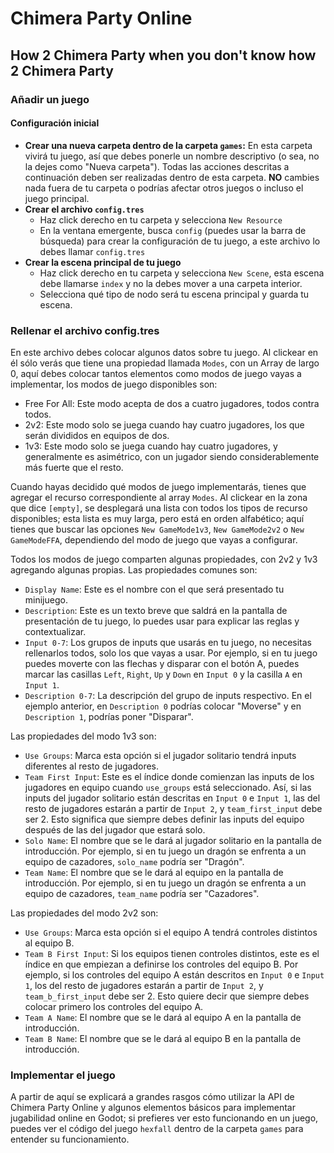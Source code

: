 # Chimera Party Online
 
## How 2 Chimera Party when you don't know how 2 Chimera Party

### Añadir un juego

#### Configuración inicial

* **Crear una nueva carpeta dentro de la carpeta `games`:** En esta carpeta vivirá tu juego, así que debes ponerle un nombre descriptivo (o sea, no la dejes como "Nueva carpeta"). Todas las acciones descritas a continuación deben ser realizadas dentro de esta carpeta. **NO** cambies nada fuera de tu carpeta o podrías afectar otros juegos o incluso el juego principal.
* **Crear el archivo `config.tres`**
  * Haz click derecho en tu carpeta y selecciona `New Resource`
  * En la ventana emergente, busca `config` (puedes usar la barra de búsqueda) para crear la configuración de tu juego, a este archivo lo debes llamar `config.tres`
* **Crear la escena principal de tu juego**
  * Haz click derecho en tu carpeta y selecciona `New Scene`, esta escena debe llamarse `index` y no la debes mover a una carpeta interior.
  * Selecciona qué tipo de nodo será tu escena principal y guarda tu escena.

### Rellenar el archivo config.tres
En este archivo debes colocar algunos datos sobre tu juego. Al clickear en él sólo verás que tiene una propiedad llamada `Modes`, con un Array de largo 0, aquí debes colocar tantos elementos como modos de juego vayas a implementar, los modos de juego disponibles son:
* Free For All: Este modo acepta de dos a cuatro jugadores, todos contra todos.
* 2v2: Este modo solo se juega cuando hay cuatro jugadores, los que serán divididos en equipos de dos.
* 1v3: Este modo solo se juega cuando hay cuatro jugadores, y generalmente es asimétrico, con un jugador siendo considerablemente más fuerte que el resto.

Cuando hayas decidido qué modos de juego implementarás, tienes que agregar el recurso correspondiente al array `Modes`. Al clickear en la zona que dice `[empty]`, se desplegará una lista con todos los tipos de recurso disponibles; esta lista es muy larga, pero está en orden alfabético; aquí tienes que buscar las opciones `New GameMode1v3`, `New GameMode2v2` o `New GameModeFFA`, dependiendo del modo de juego que vayas a configurar.

Todos los modos de juego comparten algunas propiedades, con 2v2 y 1v3 agregando algunas propias. Las propiedades comunes son:
* `Display Name`: Este es el nombre con el que será presentado tu minijuego.
* `Description`: Este es un texto breve que saldrá en la pantalla de presentación de tu juego, lo puedes usar para explicar las reglas y contextualizar.
* `Input 0-7`: Los grupos de inputs que usarás en tu juego, no necesitas rellenarlos todos, solo los que vayas a usar. Por ejemplo, si en tu juego puedes moverte con las flechas y disparar con el botón A, puedes marcar las casillas `Left`, `Right`, `Up` y `Down` en `Input 0` y la casilla `A` en `Input 1`.
* `Description 0-7`: La descripción del grupo de inputs respectivo. En el ejemplo anterior, en `Description 0` podrías colocar "Moverse" y en `Description 1`, podrías poner "Disparar".

Las propiedades del modo 1v3 son:
* `Use Groups`: Marca esta opción si el jugador solitario tendrá inputs diferentes al resto de jugadores.
* `Team First Input`: Este es el índice donde comienzan las inputs de los jugadores en equipo cuando `use_groups` está seleccionado. Así, si las inputs del jugador solitario están descritas en `Input 0` e `Input 1`, las del resto de jugadores estarán a partir de `Input 2`, y `team_first_input` debe ser 2. Esto significa que siempre debes definir las inputs del equipo después de las del jugador que estará solo.
* `Solo Name`: El nombre que se le dará al jugador solitario en la pantalla de introducción. Por ejemplo, si en tu juego un dragón se enfrenta a un equipo de cazadores, `solo_name` podría ser "Dragón".
* `Team Name`: El nombre que se le dará al equipo en la pantalla de introducción. Por ejemplo, si en tu juego un dragón se enfrenta a un equipo de cazadores, `team_name` podría ser "Cazadores".

Las propiedades del modo 2v2 son:
* `Use Groups`: Marca esta opción si el equipo A tendrá controles distintos al equipo B.
* `Team B First Input`: Si los equipos tienen controles distintos, este es el índice en que empiezan a definirse los controles del equipo B. Por ejemplo, si los controles del equipo A están descritos en `Input 0` e `Input 1`, los del resto de jugadores estarán a partir de `Input 2`, y `team_b_first_input` debe ser 2. Esto quiere decir que siempre debes colocar primero los controles del equipo A.
* `Team A Name`: El nombre que se le dará al equipo A en la pantalla de introducción.
* `Team B Name`: El nombre que se le dará al equipo B en la pantalla de introducción.


### Implementar el juego

A partir de aquí se explicará a grandes rasgos cómo utilizar la API de Chimera Party Online y algunos elementos básicos para implementar jugabilidad online en Godot; si prefieres ver esto funcionando en un juego, puedes ver el código del juego `hexfall` dentro de la carpeta `games` para entender su funcionamiento.
